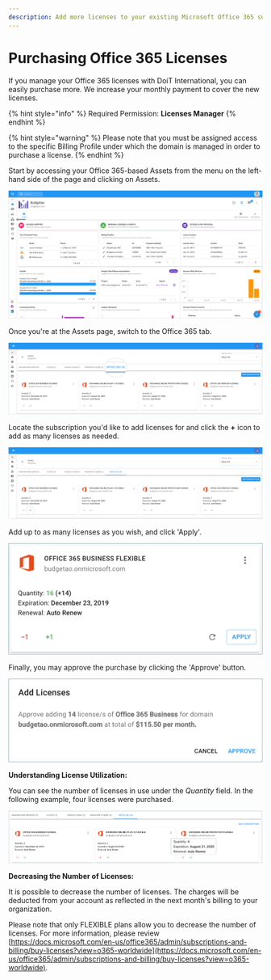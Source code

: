```yaml
---
description: Add more licenses to your existing Microsoft Office 365 subscriptions.
---
```


# Purchasing Office 365 Licenses

If you manage your Office 365 licenses with DoiT International, you can easily purchase more. We increase your monthly payment to cover the new licenses. 

{% hint style="info" %}
Required Permission: **Licenses Manager**
{% endhint %}

{% hint style="warning" %}
Please note that you must be assigned access to the specific Billing Profile under which the domain is managed in order to purchase a license.
{% endhint %}

Start by accessing your Office 365-based Assets from the menu on the left-hand side of the page and clicking on Assets.

![](.gitbook/assets/assets-icon.png)

Once you're at the Assets page, switch to the Office 365 tab.

![](.gitbook/assets/office-365-tab1.png)

Locate the subscription you'd like to add licenses for and click the **+** icon to add as many licenses as needed. 

![](.gitbook/assets/office-365-tab.png)

Add up to as many licenses as you wish, and click 'Apply'.

![](.gitbook/assets/office-flexible.png)



Finally, you may approve the purchase by clicking the 'Approve' button.

![](.gitbook/assets/office-license.png)

**Understanding License Utilization:**

You can see the number of licenses in use under the _Quantity_ field. In the following example, four licenses were purchased.

![](.gitbook/assets/office-quantity.png)

**Decreasing the Number of Licenses:**

It is possible to decrease the number of licenses. The charges will be deducted from your account as reflected in the next month's billing to your organization.

Please note that only FLEXIBLE plans allow you to decrease the number of licenses. For more information, please review [https://docs.microsoft.com/en-us/office365/admin/subscriptions-and-billing/buy-licenses?view=o365-worldwide](https://docs.microsoft.com/en-us/office365/admin/subscriptions-and-billing/buy-licenses?view=o365-worldwide).

